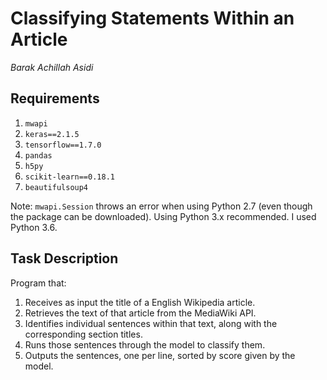 # Classifying Statements Within an Article 
*Barak Achillah Asidi*

## Requirements
1. `mwapi`
2. `keras==2.1.5`
3. `tensorflow==1.7.0`
4. `pandas`
5. `h5py`
6. `scikit-learn==0.18.1`
77. `beautifulsoup4`

Note: `mwapi.Session` throws an error when using Python 2.7 (even though the package can be downloaded). Using Python 3.x recommended. I used Python 3.6.

## Task Description
Program that:
1. Receives as input the title of a English Wikipedia article.
2. Retrieves the text of that article from the MediaWiki API.
3. Identifies individual sentences within that text, along with the corresponding section titles.
4. Runs those sentences through the model to classify them.
5. Outputs the sentences, one per line, sorted by score given by the model.

